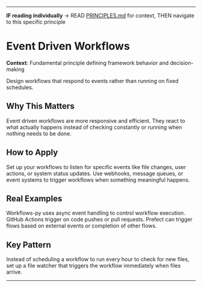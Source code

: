 
---

**IF reading individually** → READ [PRINCIPLES.md](../PRINCIPLES.md#work-approach) for context, THEN navigate to this specific principle


# Event Driven Workflows

**Context**: Fundamental principle defining framework behavior and decision-making


Design workflows that respond to events rather than running on fixed schedules.

## Why This Matters

Event driven workflows are more responsive and efficient. They react to what actually happens instead of checking constantly or running when nothing needs to be done.

## How to Apply

Set up your workflows to listen for specific events like file changes, user actions, or system status updates. Use webhooks, message queues, or event systems to trigger workflows when something meaningful happens.

## Real Examples

Workflows-py uses async event handling to control workflow execution. GitHub Actions trigger on code pushes or pull requests. Prefect can trigger flows based on external events or completion of other flows.

## Key Pattern

Instead of scheduling a workflow to run every hour to check for new files, set up a file watcher that triggers the workflow immediately when files arrive.

---
